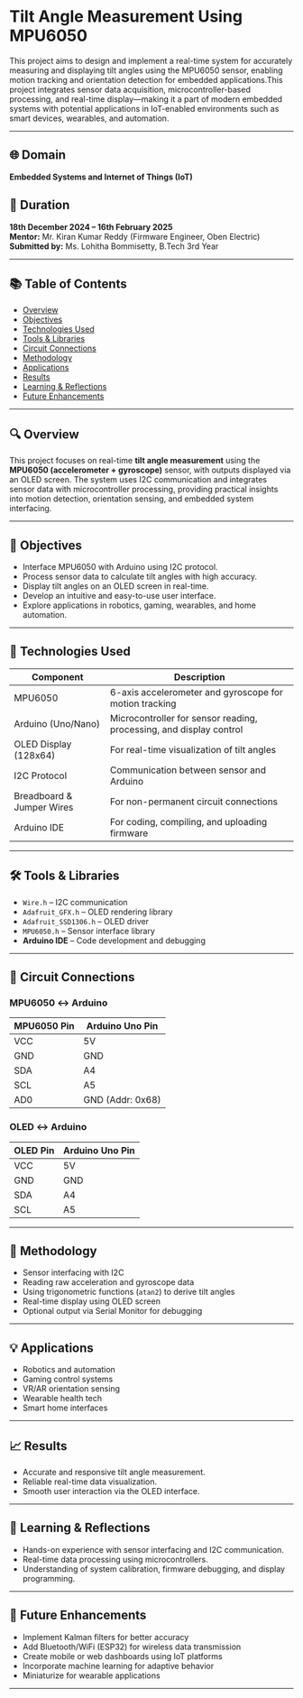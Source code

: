 
# Tilt Angle Measurement Using MPU6050


This project aims to design and implement a real-time system for accurately measuring and displaying tilt angles using the MPU6050 sensor, enabling motion tracking and orientation detection for embedded applications.This project integrates sensor data acquisition, microcontroller-based processing, and real-time display—making it a part of modern embedded systems with potential applications in IoT-enabled environments such as smart devices, wearables, and automation.

---

## 🌐 Domain

**Embedded Systems and Internet of Things (IoT)**  


## 📅 Duration

**18th December 2024 – 16th February 2025**  
**Mentor:** Mr. Kiran Kumar Reddy (Firmware Engineer, Oben Electric)  
**Submitted by:** Ms. Lohitha Bommisetty, B.Tech 3rd Year

---

## 📚 Table of Contents

- [Overview](#-overview)
- [Objectives](#-objectives)
- [Technologies Used](#-technologies-used)
- [Tools & Libraries](#-tools--libraries)
- [Circuit Connections](#-circuit-connections)
- [Methodology](#-methodology)
- [Applications](#-applications)
- [Results](#-results)
- [Learning & Reflections](#-learning--reflections)
- [Future Enhancements](#-future-enhancements)


---

## 🔍 Overview

This project focuses on real-time **tilt angle measurement** using the **MPU6050 (accelerometer + gyroscope)** sensor, with outputs displayed via an OLED screen. The system uses I2C communication and integrates sensor data with microcontroller processing, providing practical insights into motion detection, orientation sensing, and embedded system interfacing.

---

## 🎯 Objectives

- Interface MPU6050 with Arduino using I2C protocol.
- Process sensor data to calculate tilt angles with high accuracy.
- Display tilt angles on an OLED screen in real-time.
- Develop an intuitive and easy-to-use user interface.
- Explore applications in robotics, gaming, wearables, and home automation.

---

## 🔧 Technologies Used

| Component             | Description                                                                 |
|----------------------|-----------------------------------------------------------------------------|
| MPU6050              | 6-axis accelerometer and gyroscope for motion tracking                      |
| Arduino (Uno/Nano)   | Microcontroller for sensor reading, processing, and display control         |
| OLED Display (128x64)| For real-time visualization of tilt angles                                  |
| I2C Protocol         | Communication between sensor and Arduino                                    |
| Breadboard & Jumper Wires | For non-permanent circuit connections                                |
| Arduino IDE          | For coding, compiling, and uploading firmware                               |

---

## 🛠 Tools & Libraries

- `Wire.h` – I2C communication
- `Adafruit_GFX.h` – OLED rendering library
- `Adafruit_SSD1306.h` – OLED driver
- `MPU6050.h` – Sensor interface library
- **Arduino IDE** – Code development and debugging

---

## 📐 Circuit Connections

### MPU6050 ↔ Arduino

| MPU6050 Pin | Arduino Uno Pin |
|-------------|------------------|
| VCC         | 5V               |
| GND         | GND              |
| SDA         | A4               |
| SCL         | A5               |
| AD0         | GND (Addr: 0x68) |

### OLED ↔ Arduino

| OLED Pin | Arduino Uno Pin |
|----------|------------------|
| VCC      | 5V               |
| GND      | GND              |
| SDA      | A4               |
| SCL      | A5               |

---

## 🧪 Methodology

- Sensor interfacing with I2C
- Reading raw acceleration and gyroscope data
- Using trigonometric functions (`atan2`) to derive tilt angles
- Real-time display using OLED screen
- Optional output via Serial Monitor for debugging

---

## 💡 Applications

- Robotics and automation
- Gaming control systems
- VR/AR orientation sensing
- Wearable health tech
- Smart home interfaces

---

## 📈 Results

- Accurate and responsive tilt angle measurement.
- Reliable real-time data visualization.
- Smooth user interaction via the OLED interface.

---

## 🧠 Learning & Reflections

- Hands-on experience with sensor interfacing and I2C communication.
- Real-time data processing using microcontrollers.
- Understanding of system calibration, firmware debugging, and display programming.

---

## 🚀 Future Enhancements

- Implement Kalman filters for better accuracy
- Add Bluetooth/WiFi (ESP32) for wireless data transmission
- Create mobile or web dashboards using IoT platforms
- Incorporate machine learning for adaptive behavior
- Miniaturize for wearable applications

---

